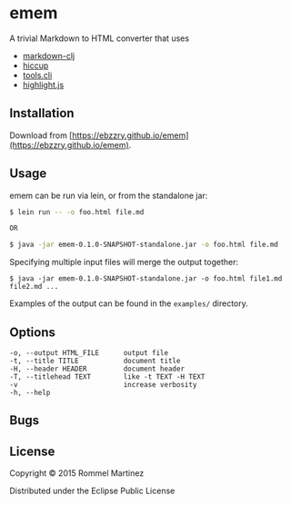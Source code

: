 emem
======================================================================

A trivial Markdown to HTML converter that uses

* [markdown-clj](https://github.com/yogthos/markdown-clj)
* [hiccup](https://github.com/weavejester/hiccup)
* [tools.cli](https://github.com/clojure/tools.cli)
* [highlight.js](https://github.com/isagalaev/highlight.js)


## Installation

Download from [https://ebzzry.github.io/emem](https://ebzzry.github.io/emem).

## Usage

emem can be run via lein, or from the standalone jar:

```bash
$ lein run -- -o foo.html file.md

OR

$ java -jar emem-0.1.0-SNAPSHOT-standalone.jar -o foo.html file.md
```

Specifying multiple input files will merge the output together:

    $ java -jar emem-0.1.0-SNAPSHOT-standalone.jar -o foo.html file1.md file2.md ...

Examples of the output can be found in the `examples/` directory.


## Options

    -o, --output HTML_FILE      output file
    -t, --title TITLE           document title
    -H, --header HEADER         document header
    -T, --titlehead TEXT        like -t TEXT -H TEXT
    -v                          increase verbosity
    -h, --help

## Bugs


## License

Copyright © 2015 Rommel Martinez

Distributed under the Eclipse Public License
